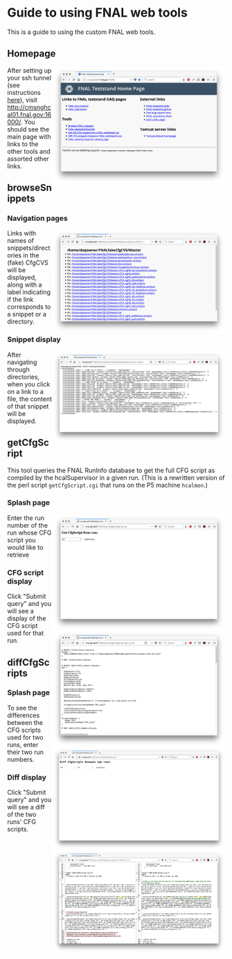 Guide to using FNAL web tools
=============================

This is a guide to using the custom FNAL web tools.

Homepage
--------

<img align="right" width="400" src="homepage.png" />

After setting up your ssh tunnel (see instructions [here](https://twiki.cern.ch/twiki/bin/view/CMSPublic/FNALHCalMicroTCATestStand#Login_Instructions)), visit http://cmsnghcal01.fnal.gov:16000/. You should see the main page with links to the other tools and assorted other links. 

browseSnippets
--------------

### Navigation pages
<img align="right" width="400" src="browseSnippets_dir.png" />
Links with names of snippets/directories in the (fake) CfgCVS will be displayed, along with a label indicating if the link corresponds to a snippet or a directory.

### Snippet display
<img align="right" width="400" src="browseSnippets_grandmaster.png" />
After navigating through directories, when you click on a link to a file, the content of that snippet will be displayed.

getCfgScript
------------

This tool queries the FNAL RunInfo database to get the full CFG script as compiled by the hcalSupervisor in a given run. (This is a rewritten version of the perl script `getCfgScript.cgi` that runs on the P5 machine `hcalmon`.)

### Splash page
<img align="right" width="400" src="getCfgScript_splash.png" />
Enter the run number of the run whose CFG script you would like to retrieve

### CFG script display
<img align="right" width="400" src="getCfgScript_cfg.png" />
Click "Submit query" and you will see a display of the CFG script used for that run.


diffCfgScripts
-------------

### Splash page
<img align="right" width="400" src="diffCfgScripts_splash.png" />
To see the differences between the CFG scripts used for two runs, enter their two run numbers. 

### Diff display
<img align="right" width="400" src="diffCfgScripts_diff.png" />
Click "Submit query" and you will see a diff of the two runs' CFG scripts.
